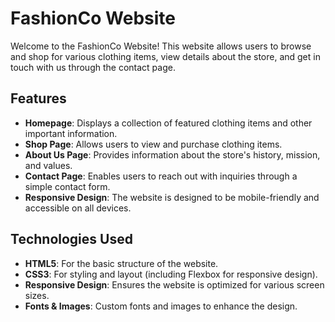 # FashionCo Website

Welcome to the FashionCo Website! This website allows users to browse and shop for various clothing items, view details about the store, and get in touch with us through the contact page.

## Features
- **Homepage**: Displays a collection of featured clothing items and other important information.
- **Shop Page**: Allows users to view and purchase clothing items.
- **About Us Page**: Provides information about the store's history, mission, and values.
- **Contact Page**: Enables users to reach out with inquiries through a simple contact form.
- **Responsive Design**: The website is designed to be mobile-friendly and accessible on all devices.

## Technologies Used
- **HTML5**: For the basic structure of the website.
- **CSS3**: For styling and layout (including Flexbox for responsive design).
- **Responsive Design**: Ensures the website is optimized for various screen sizes.
- **Fonts & Images**: Custom fonts and images to enhance the design.
